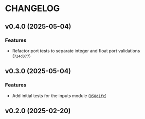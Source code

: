 # CHANGELOG


## v0.4.0 (2025-05-04)

### Features

- Refactor port tests to separate integer and float port validations
  ([`724d077`](https://github.com/arkitektio/fluss-next/commit/724d077b19f497fbe41716a530df190f796d3309))


## v0.3.0 (2025-05-04)

### Features

- Add initial tests for the inputs module
  ([`058d1fc`](https://github.com/arkitektio/fluss-next/commit/058d1fc1f102411876dbcc27645ad4e254a65a8c))


## v0.2.0 (2025-02-20)
